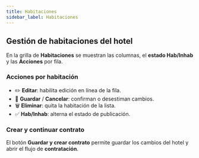 ```yaml
---
title: Habitaciones
sidebar_label: Habitaciones
---
```


## Gestión de habitaciones del hotel
En la grilla de **Habitaciones** se muestran las columnas, el **estado Hab/Inhab** y las **Acciones** por fila.

### Acciones por habitación
- ✏️ **Editar**: habilita edición en línea de la fila.
- 💾 **Guardar** / **Cancelar**: confirman o desestiman cambios.
- 🗑️ **Eliminar**: quita la habitación de la lista.
- ✅ **Hab/Inhab**: alterna el estado de publicación.

### Crear y continuar contrato
El botón **Guardar y crear contrato** permite guardar los cambios del hotel y abrir el flujo de **contratación**.


